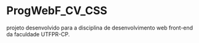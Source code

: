 # ProgWebF_CV_CSS
projeto desenvolvido para a disciplina de desenvolvimento web front-end da faculdade UTFPR-CP.
